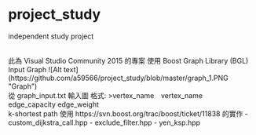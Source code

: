 # project_study
independent study project

<br>
此為 Visual Studio Community 2015 的專案  
使用 Boost Graph Library (BGL)  
<br>
Input  Graph  
![Alt text](https://github.com/a59566/project_study/blob/master/graph_1.PNG "Graph")

<br>
從 graph_input.txt 輸入圖  
格式: 
>vertex_name　vertex_name　edge_capacity edge_weight

<br>
k-shortest path 使用 https://svn.boost.org/trac/boost/ticket/11838 的實作  
- custom_dijkstra_call.hpp  
- exclude_filter.hpp  
- yen_ksp.hpp  
